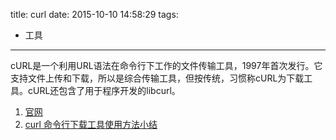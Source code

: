 title: curl
date: 2015-10-10 14:58:29
tags:
- 工具
---
cURL是一个利用URL语法在命令行下工作的文件传输工具，1997年首次发行。它支持文件上传和下载，所以是综合传输工具，但按传统，习惯称cURL为下载工具。cURL还包含了用于程序开发的libcurl。
<!--more-->


1. [官网](http://curl.haxx.se)
2. [curl 命令行下载工具使用方法小结](http://www.jb51.net/softjc/26483.html)

